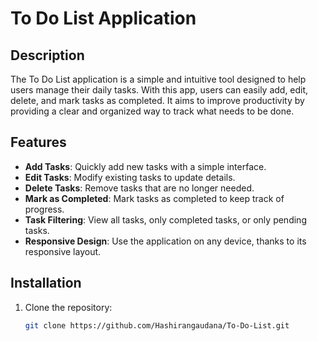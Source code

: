 # To Do List Application

## Description

The To Do List application is a simple and intuitive tool designed to help users manage their daily tasks. With this app, users can easily add, edit, delete, and mark tasks as completed. It aims to improve productivity by providing a clear and organized way to track what needs to be done.

## Features

- **Add Tasks**: Quickly add new tasks with a simple interface.
- **Edit Tasks**: Modify existing tasks to update details.
- **Delete Tasks**: Remove tasks that are no longer needed.
- **Mark as Completed**: Mark tasks as completed to keep track of progress.
- **Task Filtering**: View all tasks, only completed tasks, or only pending tasks.
- **Responsive Design**: Use the application on any device, thanks to its responsive layout.

## Installation

1. Clone the repository:
   ```bash
   git clone https://github.com/Hashirangaudana/To-Do-List.git
